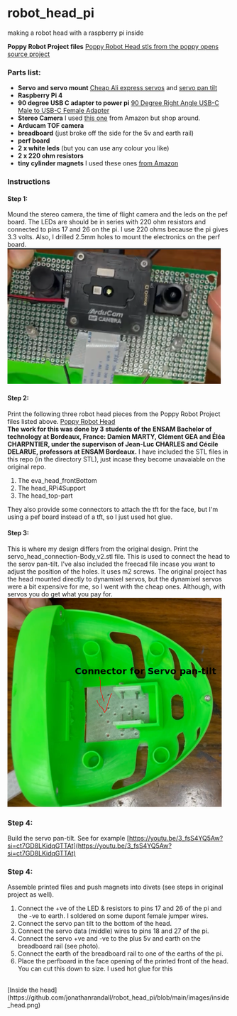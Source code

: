 # robot_head_pi
making a robot head with a raspberry pi inside

__Poppy Robot Project files__ 
[Poppy Robot Head stls from the poppy opens source project](https://github.com/poppy-project/Poppy-eva-head-design) <br/>

### Parts list:

- __Servo and servo mount__ 
[Cheap Ali express servos](https://www.aliexpress.com/w/wholesale-servo-25kg.html?spm=a2g0o.productlist.search.0)  and 
[servo pan tilt](https://www.aliexpress.com/w/wholesale-servo-pan-tilt-MG995-MG996.html?spm=a2g0o.productlist.search.0) <br/>
- __Raspberry Pi 4__ <br/>
- __90 degree USB C adapter to power pi__
[90 Degree Right Angle USB-C Male to USB-C Female Adapter](https://www.amazon.com.au/dp/B0B2NJ3P3L) <br/>
- __Stereo Camera__
I used [this one](https://www.amazon.com.au/Synchronized-Stereo-USB-Camera-Industrial/dp/B07R8LQKV4) from Amazon but shop around.<br/>
- __Arducam TOF camera__ <br/>
- __breadboard__ (just broke off the side for the 5v and earth rail) <br/>
- __perf board__ <br/>
- __2 x white leds__ (but you can use any colour you like) <br/>
- __2 x 220 ohm resistors__
- __tiny cylinder magnets__ I used these ones [from Amazon](https://www.amazon.com.au/dp/B0CM3KX5BC)

### Instructions
#### Step 1:
Mound the stereo camera, the time of flight camera and the leds on the pef board. 
The LEDs are should be in series with 220 ohm resistors and connected to pins 17 and 26 on the pi. I use 220 ohms because the pi gives 3.3 volts. Also, I drilled 2.5mm holes to mount the electronics on the perf board.
![perf board](https://github.com/jonathanrandall/robot_head_pi/blob/main/images/perf_board.png)

#### Step 2:
Print the following three robot head pieces from the Poppy Robot Project files listed above. [Poppy Robot Head](https://github.com/poppy-project/Poppy-eva-head-design) <br/>
__The work for this was done by 3 students of the ENSAM Bachelor of technology at Bordeaux, France: Damien MARTY, Clément GEA and Éléa CHARPNTIER, under the supervison of Jean-Luc CHARLES and Cécile DELARUE, professors at ENSAM Bordeaux.__ I have included the STL files in this repo (in the directory STL), just incase they become unavaiable on the original repo. <br/>
1. The eva_head_frontBottom
2. The head_RPi4Support
3. The head_top-part

They also provide some connectors to attach the tft for the face, but I'm using a pef board instead of a tft, so I just used hot glue. 

#### Step 3:
This is where my design differs from the original design.
Print the servo_head_connection-Body_v2.stl file. This is used to connect the head to the serov pan-tilt. I've also included the freecad file incase you want to adjust the position of the holes. It uses m2 screws. The original project has the head mounted directly to dynamixel servos, but the dynamixel servos were a bit expensive for me, so I went with the cheap ones. Although, with servos you do get what you pay for.
![connector for pan tilt](https://github.com/jonathanrandall/robot_head_pi/blob/main/images/connector_for_pan_tilt.png)

### Step 4:
Build the servo pan-tilt. See for example [https://youtu.be/3_fsS4YQ5Aw?si=ct7GD8LKidqGTTAt](https://youtu.be/3_fsS4YQ5Aw?si=ct7GD8LKidqGTTAt)

### Step 4:
Assemble printed files and push magnets into divets (see steps in original project as well). 
1. Connect the +ve of the LED & resistors to pins 17 and 26 of the pi and the -ve to earth. I soldered on some dupont female jumper wires.
2. Connect the servo pan tilt to the bottom of the head.
3. Connect the servo data (middle) wires to pins 18 and 27 of the pi.
4. Connect the servo +ve and -ve to the plus 5v and earth on the breadboard rail (see photo).
5. Connect the earth of the breadboard rail to one of the earths of the pi.
6. Place the perfboard in the face opening of the printed front of the head. You can cut this down to size. I used hot glue for this
<br/>
[Inside the head](https://github.com/jonathanrandall/robot_head_pi/blob/main/images/inside_head.png)



